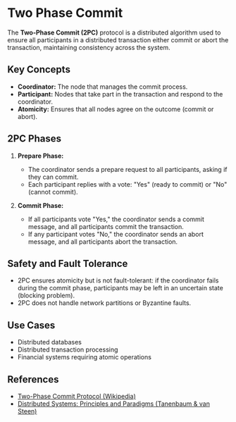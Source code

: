 # Two Phase Commit

The **Two-Phase Commit (2PC)** protocol is a distributed algorithm used to ensure all participants in a distributed transaction either commit or abort the transaction, maintaining consistency across the system.

## Key Concepts

- **Coordinator:** The node that manages the commit process.
- **Participant:** Nodes that take part in the transaction and respond to the coordinator.
- **Atomicity:** Ensures that all nodes agree on the outcome (commit or abort).

## 2PC Phases

1. **Prepare Phase:**  
   - The coordinator sends a prepare request to all participants, asking if they can commit.
   - Each participant replies with a vote: "Yes" (ready to commit) or "No" (cannot commit).

2. **Commit Phase:**  
   - If all participants vote "Yes," the coordinator sends a commit message, and all participants commit the transaction.
   - If any participant votes "No," the coordinator sends an abort message, and all participants abort the transaction.

## Safety and Fault Tolerance

- 2PC ensures atomicity but is not fault-tolerant: if the coordinator fails during the commit phase, participants may be left in an uncertain state (blocking problem).
- 2PC does not handle network partitions or Byzantine faults.

## Use Cases

- Distributed databases
- Distributed transaction processing
- Financial systems requiring atomic operations

## References

- [Two-Phase Commit Protocol (Wikipedia)](https://en.wikipedia.org/wiki/Two-phase_commit_protocol)
- [Distributed Systems: Principles and Paradigms (Tanenbaum & van Steen)](https://www.distributed-systems.net/index.php/books/ds2/)
